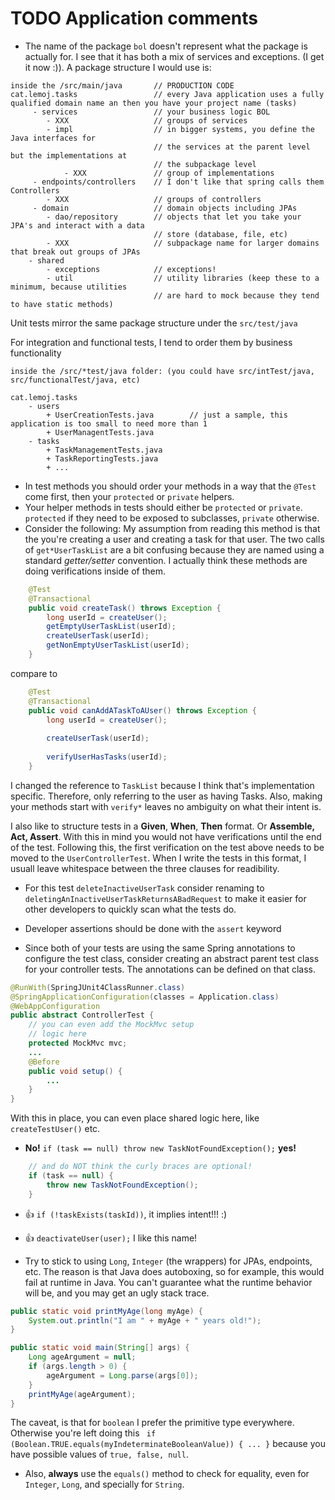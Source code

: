 # TODO Application comments

* The name of the package `bol` doesn't represent what the package is actually for. I see that it has both a mix of services and exceptions. (I get it now :)). A package structure I would use is:
```
inside the /src/main/java	    // PRODUCTION CODE 
cat.lemoj.tasks                 // every Java application uses a fully qualified domain name an then you have your project name (tasks)
     - services	                // your business logic BOL
        - XXX                   // groups of services
        - impl                  // in bigger systems, you define the Java interfaces for 
                                // the services at the parent level but the implementations at 
                                // the subpackage level
            - XXX               // group of implementations
     - endpoints/controllers    // I don't like that spring calls them Controllers
        - XXX                   // groups of controllers
     - domain                   // domain objects including JPAs
        - dao/repository        // objects that let you take your JPA's and interact with a data
                                // store (database, file, etc)
        - XXX                   // subpackage name for larger domains that break out groups of JPAs
    - shared
        - exceptions            // exceptions!
        - util                  // utility libraries (keep these to a minimum, because utilities
                                // are hard to mock because they tend to have static methods)
```

Unit tests mirror the same package structure under the `src/test/java`

For integration and functional tests, I tend to order them by business functionality

```
inside the /src/*test/java folder: (you could have src/intTest/java, src/functionalTest/java, etc)

cat.lemoj.tasks
    - users
        + UserCreationTests.java        // just a sample, this application is too small to need more than 1
        + UserManagentTests.java
    - tasks
        + TaskManagementTests.java
        + TaskReportingTests.java
        + ...
```
 
* In test methods you should order your methods in a way that the `@Test` come first, then your `protected` or `private` helpers.
* Your  helper methods in tests should either be `protected` or `private`. `protected` if they need to be exposed to subclasses, `private` otherwise.
* Consider the following: 
My assumption from reading this method is that the you're creating a user and creating a task for that user. The two calls of `get*UserTaskList` are a bit confusing because they are named using a standard *getter/setter* convention. I actually think these methods are doing verifications inside of them. 
```java
	@Test
	@Transactional
	public void createTask() throws Exception {
		long userId = createUser();
		getEmptyUserTaskList(userId);
		createUserTask(userId);
		getNonEmptyUserTaskList(userId);
	}
```
compare to

```java
	@Test
	@Transactional
	public void canAddATaskToAUser() throws Exception {
		long userId = createUser();
        
		createUserTask(userId);
        
		verifyUserHasTasks(userId);
	}
```

I changed the reference to `TaskList` because I think that's implementation specific. Therefore, only referring to the user as having Tasks. Also, making your methods start with `verify*` leaves no ambiguity on what their intent is.

I also like to structure tests in a **Given**, **When**, **Then** format. Or **Assemble, Act, Assert**. With this in mind you would not have verifications until the end of the test. Following this, the first verification on the test above needs to be moved to the `UserControllerTest`. When I write the tests in this format, I usuall leave whitespace between the three clauses for readibility.

* For this test `deleteInactiveUserTask` consider renaming to `deletingAnInactiveUserTaskReturnsABadRequest` to make it easier for other developers to quickly scan what the tests do.

* Developer assertions should be done with the `assert` keyword

* Since both of your tests are using the same Spring annotations to configure the test class, consider creating an abstract parent test class for your controller tests. The annotations can be defined on that class. 
```java
@RunWith(SpringJUnit4ClassRunner.class)
@SpringApplicationConfiguration(classes = Application.class)
@WebAppConfiguration
public abstract ControllerTest {
    // you can even add the MockMvc setup 
    // logic here
    protected MockMvc mvc;
    ...
    @Before 
    public void setup() {
        ...
    }
}
```

With this in place, you can even place shared logic here, like `createTestUser()` etc.

* **No!** `if (task == null) throw new TaskNotFoundException();`
  **yes!**
```java
    // and do NOT think the curly braces are optional!
    if (task == null) {
        throw new TaskNotFoundException();
    }
```
* :+1: `if (!taskExists(taskId))`, it implies intent!!! :)
+ :+1: `deactivateUser(user);` I like this name!
* Try to stick to using `Long`, `Integer` (the wrappers) for JPAs, endpoints, etc. The reason is that Java does autoboxing, so for example, this would fail at runtime in Java. You can't guarantee what the runtime behavior will be, and you may get an ugly stack trace. 

```java
public static void printMyAge(long myAge) {
    System.out.println("I am " + myAge + " years old!");
}

public static void main(String[] args) {
    Long ageArgument = null;
    if (args.length > 0) {
        ageArgument = Long.parse(args[0]);
    }
    printMyAge(ageArgument);
}
```

The caveat, is that for `boolean` I prefer the primitive type everywhere. Otherwise you're left doing this
` if (Boolean.TRUE.equals(myIndeterminateBooleanValue)) { ... }` because you have possible values of `true, false, null`.

* Also, **always** use the `equals()` method to check for equality, even for `Integer`, `Long`, and specially for `String`.